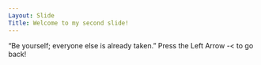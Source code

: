 ```yaml
---
Layout: Slide
Title: Welcome to my second slide!
---
```

“Be yourself; everyone else is already taken.”
Press the Left Arrow -< to go back!
